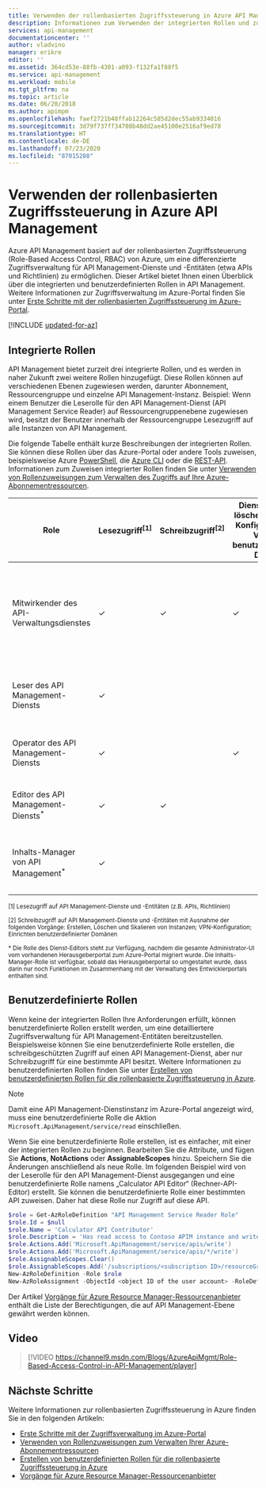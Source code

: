 ```yaml
---
title: Verwenden der rollenbasierten Zugriffssteuerung in Azure API Management | Microsoft-Dokumentation
description: Informationen zum Verwenden der integrierten Rollen und zum Erstellen benutzerdefinierter Rollen in Azure API Management
services: api-management
documentationcenter: ''
author: vladvino
manager: erikre
editor: ''
ms.assetid: 364cd53e-88fb-4301-a093-f132fa1f88f5
ms.service: api-management
ms.workload: mobile
ms.tgt_pltfrm: na
ms.topic: article
ms.date: 06/20/2018
ms.author: apimpm
ms.openlocfilehash: faef2721b48ffab12264c585d2dec55ab9334016
ms.sourcegitcommit: 3d79f737ff34708b48dd2ae45100e2516af9ed78
ms.translationtype: HT
ms.contentlocale: de-DE
ms.lasthandoff: 07/23/2020
ms.locfileid: "87015288"
---
```

# <a name="how-to-use-role-based-access-control-in-azure-api-management"></a>Verwenden der rollenbasierten Zugriffssteuerung in Azure API Management

Azure API Management basiert auf der rollenbasierten Zugriffssteuerung (Role-Based Access Control, RBAC) von Azure, um eine differenzierte Zugriffsverwaltung für API Management-Dienste und -Entitäten (etwa APIs und Richtlinien) zu ermöglichen. Dieser Artikel bietet Ihnen einen Überblick über die integrierten und benutzerdefinierten Rollen in API Management. Weitere Informationen zur Zugriffsverwaltung im Azure-Portal finden Sie unter [Erste Schritte mit der rollenbasierten Zugriffssteuerung im Azure-Portal](../role-based-access-control/overview.md).

[!INCLUDE [updated-for-az](../../includes/updated-for-az.md)]

## <a name="built-in-roles"></a>Integrierte Rollen

API Management bietet zurzeit drei integrierte Rollen, und es werden in naher Zukunft zwei weitere Rollen hinzugefügt. Diese Rollen können auf verschiedenen Ebenen zugewiesen werden, darunter Abonnement, Ressourcengruppe und einzelne API Management-Instanz. Beispiel: Wenn einem Benutzer die Leserolle für den API Management-Dienst (API Management Service Reader) auf Ressourcengruppenebene zugewiesen wird, besitzt der Benutzer innerhalb der Ressourcengruppe Lesezugriff auf alle Instanzen von API Management. 

Die folgende Tabelle enthält kurze Beschreibungen der integrierten Rollen. Sie können diese Rollen über das Azure-Portal oder andere Tools zuweisen, beispielsweise Azure [PowerShell](../role-based-access-control/role-assignments-powershell.md), die [Azure CLI](../role-based-access-control/role-assignments-cli.md) oder die [REST-API](../role-based-access-control/role-assignments-rest.md). Informationen zum Zuweisen integrierter Rollen finden Sie unter [Verwenden von Rollenzuweisungen zum Verwalten des Zugriffs auf Ihre Azure-Abonnementressourcen](../role-based-access-control/role-assignments-portal.md).

| Role          | Lesezugriff<sup>[1]</sup> | Schreibzugriff<sup>[2]</sup> | Dienst erstellen, löschen, skalieren, Konfiguration von VPN und benutzerdefinierter Domäne | Zugriff auf das Legacy-Herausgeberportal | BESCHREIBUNG
| ------------- | ---- | ---- | ---- | ---- | ---- 
| Mitwirkender des API-Verwaltungsdienstes | ✓ | ✓ | ✓ | ✓ | Superuser. Besitzt CRUD-Vollzugriff auf API Management-Dienste und -Entitäten (z.B. APIs, Richtlinien). Besitzt Zugriff auf das Legacy-Herausgeberportal. |
| Leser des API Management-Diensts | ✓ | | || Besitzt schreibgeschützten Zugriff auf API Management-Dienste und -Entitäten. |
| Operator des API Management-Diensts | ✓ | | ✓ | | Kann API Management-Dienste, jedoch keine Entitäten verwalten.|
| Editor des API Management-Diensts<sup>*</sup> | ✓ | ✓ | |  | Kann API Management-Entitäten, jedoch keine Dienste verwalten.|
| Inhalts-Manager von API Management<sup>*</sup> | ✓ | | | ✓ | Kann das Entwicklerportal verwalten. Schreibgeschützter Zugriff auf Dienste und Entitäten.|

<sup>[1] Lesezugriff auf API Management-Dienste und -Entitäten (z.B. APIs, Richtlinien)</sup>

<sup>[2] Schreibzugriff auf API Management-Dienste und -Entitäten mit Ausnahme der folgenden Vorgänge: Erstellen, Löschen und Skalieren von Instanzen; VPN-Konfiguration; Einrichten benutzerdefinierter Domänen</sup>

<sup>\* Die Rolle des Dienst-Editors steht zur Verfügung, nachdem die gesamte Administrator-UI vom vorhandenen Herausgeberportal zum Azure-Portal migriert wurde. Die Inhalts-Manager-Rolle ist verfügbar, sobald das Herausgeberportal so umgestaltet wurde, dass darin nur noch Funktionen im Zusammenhang mit der Verwaltung des Entwicklerportals enthalten sind.</sup>  

## <a name="custom-roles"></a>Benutzerdefinierte Rollen

Wenn keine der integrierten Rollen Ihre Anforderungen erfüllt, können benutzerdefinierte Rollen erstellt werden, um eine detailliertere Zugriffsverwaltung für API Management-Entitäten bereitzustellen. Beispielsweise können Sie eine benutzerdefinierte Rolle erstellen, die schreibgeschützten Zugriff auf einen API Management-Dienst, aber nur Schreibzugriff für eine bestimmte API besitzt. Weitere Informationen zu benutzerdefinierten Rollen finden Sie unter [Erstellen von benutzerdefinierten Rollen für die rollenbasierte Zugriffssteuerung in Azure](../role-based-access-control/custom-roles.md). 

> [!NOTE]
> Damit eine API Management-Dienstinstanz im Azure-Portal angezeigt wird, muss eine benutzerdefinierte Rolle die Aktion ```Microsoft.ApiManagement/service/read``` einschließen.

Wenn Sie eine benutzerdefinierte Rolle erstellen, ist es einfacher, mit einer der integrierten Rollen zu beginnen. Bearbeiten Sie die Attribute, und fügen Sie **Actions**, **NotActions** oder **AssignableScopes** hinzu. Speichern Sie die Änderungen anschließend als neue Rolle. Im folgenden Beispiel wird von der Leserolle für den API Management-Dienst ausgegangen und eine benutzerdefinierte Rolle namens „Calculator API Editor“ (Rechner-API-Editor) erstellt. Sie können die benutzerdefinierte Rolle einer bestimmten API zuweisen. Daher hat diese Rolle nur Zugriff auf diese API. 

```powershell
$role = Get-AzRoleDefinition "API Management Service Reader Role"
$role.Id = $null
$role.Name = 'Calculator API Contributor'
$role.Description = 'Has read access to Contoso APIM instance and write access to the Calculator API.'
$role.Actions.Add('Microsoft.ApiManagement/service/apis/write')
$role.Actions.Add('Microsoft.ApiManagement/service/apis/*/write')
$role.AssignableScopes.Clear()
$role.AssignableScopes.Add('/subscriptions/<subscription ID>/resourceGroups/<resource group name>/providers/Microsoft.ApiManagement/service/<service name>/apis/<api ID>')
New-AzRoleDefinition -Role $role
New-AzRoleAssignment -ObjectId <object ID of the user account> -RoleDefinitionName 'Calculator API Contributor' -Scope '/subscriptions/<subscription ID>/resourceGroups/<resource group name>/providers/Microsoft.ApiManagement/service/<service name>/apis/<api ID>'
```

Der Artikel [Vorgänge für Azure Resource Manager-Ressourcenanbieter](../role-based-access-control/resource-provider-operations.md#microsoftapimanagement) enthält die Liste der Berechtigungen, die auf API Management-Ebene gewährt werden können.

## <a name="video"></a>Video


> [!VIDEO https://channel9.msdn.com/Blogs/AzureApiMgmt/Role-Based-Access-Control-in-API-Management/player]
>
>

## <a name="next-steps"></a>Nächste Schritte

Weitere Informationen zur rollenbasierten Zugriffssteuerung in Azure finden Sie in den folgenden Artikeln:
  * [Erste Schritte mit der Zugriffsverwaltung im Azure-Portal](../role-based-access-control/overview.md)
  * [Verwenden von Rollenzuweisungen zum Verwalten Ihrer Azure-Abonnementressourcen](../role-based-access-control/role-assignments-portal.md)
  * [Erstellen von benutzerdefinierten Rollen für die rollenbasierte Zugriffssteuerung in Azure](../role-based-access-control/custom-roles.md)
  * [Vorgänge für Azure Resource Manager-Ressourcenanbieter](../role-based-access-control/resource-provider-operations.md#microsoftapimanagement)

